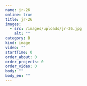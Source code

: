 ```yaml
---
name: jr-26
online: true
title: jr-26
images:
  - src: /images/uploads/jr-26.jpg
    alt: ""
category: B
kind: image
video: ""
startTime: 0
order_about: 0
order_projects: 0
order_video: 0
body: ""
body_en: ""
---
```


